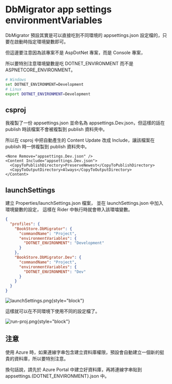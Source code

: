 # DbMigrator app settings environmentVariables

DbMigrator 預設其實是可以直接吃到不同環境的 appsettings.json 設定檔的，只要在啟動時指定環境變數即可。

但這邊要注意因為該專案不是 AspDotNet 專案，而是 Console 專案，

所以要特別注意環境變數是吃 DOTNET_ENVIRONMENT 而不是 ASPNETCORE_ENVIRONMENT。

```bash
# Windows
set DOTNET_ENVIRONMENT=Development
# Linux
export DOTNET_ENVIRONMENT=Development
```

## csproj
我複製了一份 appsettings.json 並命名為 appsettings.Dev.json，但這樣的話在 publish 時該檔案不會被複製到 publish 資料夾中。

所以在 csproj 中把自動產生的 Content Update 改成 Include，讓該檔案在 publish 時一併複製到 publish 資料夾中。

```
<None Remove="appsettings.Dev.json" />
<Content Include="appsettings.Dev.json">
  <CopyToPublishDirectory>PreserveNewest</CopyToPublishDirectory>
  <CopyToOutputDirectory>Always</CopyToOutputDirectory>
</Content>
```

## launchSettings
建立 Properties/launchSettings.json 檔案，
並在 launchSettings.json 中加入環境變數的設定，
這樣在 Rider 中執行時就會帶入該環墖變數。

```json
{
  "profiles": {
    "BookStore.DbMigrator": {
      "commandName": "Project",
      "environmentVariables": {
        "DOTNET_ENVIRONMENT": "Development"
      }
    },
    "BookStore.DbMigrator.Dev": {
      "commandName": "Project",
      "environmentVariables": {
        "DOTNET_ENVIRONMENT": "Dev"
      }
    }
  }
}
```

![launchSettings.png](launchSettings.png){style="block"}

這樣就可以在不同環境下使用不同的設定檔了。

![run-proj.png](run-proj.png){style="block"}

## 注意
使用 Azure 時，如果連線字串包含建立資料庫權限，預設會自動建立一個新的挺貴的資料庫，所以要特別注意。

換句話說，請先於 Azure Portal 中建立好資料庫，再將連線字串貼到 appsettings.{DOTNET_ENVIRONMENT}.json 中。